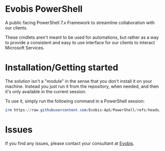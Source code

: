 # Evobis PowerShell

A public facing PowerShell 7.x Framework to streamline collaboration with our clients. 

These cmdlets aren't meant to be used for automations, but rather as a way to provide a consistent and easy to use interface for our clients to interact Microsoft Services.

# Installation/Getting started

The solution isn't a "module" in the sense that you don't install it on your machine. Instead you just run it from the repository, when needed, and then it's only available in the current session.

To use it, simply run the following command in a PowerShell session:

```powershell
irm https://raw.githubusercontent.com/Evobis-ApS/PowerShell/refs/heads/main/main.ps1 | iex
```

# Issues

If you find any issues, please contact your consultant at [Evobis](https://evobis.dk/om-evobis/our-team/).
